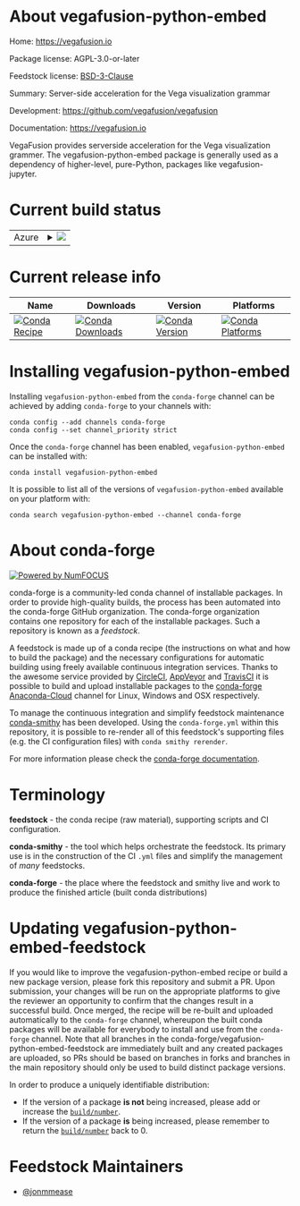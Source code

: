 About vegafusion-python-embed
=============================

Home: https://vegafusion.io

Package license: AGPL-3.0-or-later

Feedstock license: [BSD-3-Clause](https://github.com/conda-forge/vegafusion-python-embed-feedstock/blob/master/LICENSE.txt)

Summary: Server-side acceleration for the Vega visualization grammar

Development: https://github.com/vegafusion/vegafusion

Documentation: https://vegafusion.io

VegaFusion provides serverside acceleration for the Vega visualization grammer. The vegafusion-python-embed
package is generally used as a dependency of higher-level, pure-Python, packages like vegafusion-jupyter.


Current build status
====================


<table>
    
  <tr>
    <td>Azure</td>
    <td>
      <details>
        <summary>
          <a href="https://dev.azure.com/conda-forge/feedstock-builds/_build/latest?definitionId=15585&branchName=master">
            <img src="https://dev.azure.com/conda-forge/feedstock-builds/_apis/build/status/vegafusion-python-embed-feedstock?branchName=master">
          </a>
        </summary>
        <table>
          <thead><tr><th>Variant</th><th>Status</th></tr></thead>
          <tbody><tr>
              <td>linux_64_python3.7.____cpython</td>
              <td>
                <a href="https://dev.azure.com/conda-forge/feedstock-builds/_build/latest?definitionId=15585&branchName=master">
                  <img src="https://dev.azure.com/conda-forge/feedstock-builds/_apis/build/status/vegafusion-python-embed-feedstock?branchName=master&jobName=linux&configuration=linux_64_python3.7.____cpython" alt="variant">
                </a>
              </td>
            </tr><tr>
              <td>linux_64_python3.8.____cpython</td>
              <td>
                <a href="https://dev.azure.com/conda-forge/feedstock-builds/_build/latest?definitionId=15585&branchName=master">
                  <img src="https://dev.azure.com/conda-forge/feedstock-builds/_apis/build/status/vegafusion-python-embed-feedstock?branchName=master&jobName=linux&configuration=linux_64_python3.8.____cpython" alt="variant">
                </a>
              </td>
            </tr><tr>
              <td>linux_64_python3.9.____cpython</td>
              <td>
                <a href="https://dev.azure.com/conda-forge/feedstock-builds/_build/latest?definitionId=15585&branchName=master">
                  <img src="https://dev.azure.com/conda-forge/feedstock-builds/_apis/build/status/vegafusion-python-embed-feedstock?branchName=master&jobName=linux&configuration=linux_64_python3.9.____cpython" alt="variant">
                </a>
              </td>
            </tr><tr>
              <td>osx_64_python3.7.____cpython</td>
              <td>
                <a href="https://dev.azure.com/conda-forge/feedstock-builds/_build/latest?definitionId=15585&branchName=master">
                  <img src="https://dev.azure.com/conda-forge/feedstock-builds/_apis/build/status/vegafusion-python-embed-feedstock?branchName=master&jobName=osx&configuration=osx_64_python3.7.____cpython" alt="variant">
                </a>
              </td>
            </tr><tr>
              <td>osx_64_python3.8.____cpython</td>
              <td>
                <a href="https://dev.azure.com/conda-forge/feedstock-builds/_build/latest?definitionId=15585&branchName=master">
                  <img src="https://dev.azure.com/conda-forge/feedstock-builds/_apis/build/status/vegafusion-python-embed-feedstock?branchName=master&jobName=osx&configuration=osx_64_python3.8.____cpython" alt="variant">
                </a>
              </td>
            </tr><tr>
              <td>osx_64_python3.9.____cpython</td>
              <td>
                <a href="https://dev.azure.com/conda-forge/feedstock-builds/_build/latest?definitionId=15585&branchName=master">
                  <img src="https://dev.azure.com/conda-forge/feedstock-builds/_apis/build/status/vegafusion-python-embed-feedstock?branchName=master&jobName=osx&configuration=osx_64_python3.9.____cpython" alt="variant">
                </a>
              </td>
            </tr><tr>
              <td>win_64_python3.7.____cpython</td>
              <td>
                <a href="https://dev.azure.com/conda-forge/feedstock-builds/_build/latest?definitionId=15585&branchName=master">
                  <img src="https://dev.azure.com/conda-forge/feedstock-builds/_apis/build/status/vegafusion-python-embed-feedstock?branchName=master&jobName=win&configuration=win_64_python3.7.____cpython" alt="variant">
                </a>
              </td>
            </tr><tr>
              <td>win_64_python3.8.____cpython</td>
              <td>
                <a href="https://dev.azure.com/conda-forge/feedstock-builds/_build/latest?definitionId=15585&branchName=master">
                  <img src="https://dev.azure.com/conda-forge/feedstock-builds/_apis/build/status/vegafusion-python-embed-feedstock?branchName=master&jobName=win&configuration=win_64_python3.8.____cpython" alt="variant">
                </a>
              </td>
            </tr><tr>
              <td>win_64_python3.9.____cpython</td>
              <td>
                <a href="https://dev.azure.com/conda-forge/feedstock-builds/_build/latest?definitionId=15585&branchName=master">
                  <img src="https://dev.azure.com/conda-forge/feedstock-builds/_apis/build/status/vegafusion-python-embed-feedstock?branchName=master&jobName=win&configuration=win_64_python3.9.____cpython" alt="variant">
                </a>
              </td>
            </tr>
          </tbody>
        </table>
      </details>
    </td>
  </tr>
</table>

Current release info
====================

| Name | Downloads | Version | Platforms |
| --- | --- | --- | --- |
| [![Conda Recipe](https://img.shields.io/badge/recipe-vegafusion--python--embed-green.svg)](https://anaconda.org/conda-forge/vegafusion-python-embed) | [![Conda Downloads](https://img.shields.io/conda/dn/conda-forge/vegafusion-python-embed.svg)](https://anaconda.org/conda-forge/vegafusion-python-embed) | [![Conda Version](https://img.shields.io/conda/vn/conda-forge/vegafusion-python-embed.svg)](https://anaconda.org/conda-forge/vegafusion-python-embed) | [![Conda Platforms](https://img.shields.io/conda/pn/conda-forge/vegafusion-python-embed.svg)](https://anaconda.org/conda-forge/vegafusion-python-embed) |

Installing vegafusion-python-embed
==================================

Installing `vegafusion-python-embed` from the `conda-forge` channel can be achieved by adding `conda-forge` to your channels with:

```
conda config --add channels conda-forge
conda config --set channel_priority strict
```

Once the `conda-forge` channel has been enabled, `vegafusion-python-embed` can be installed with:

```
conda install vegafusion-python-embed
```

It is possible to list all of the versions of `vegafusion-python-embed` available on your platform with:

```
conda search vegafusion-python-embed --channel conda-forge
```


About conda-forge
=================

[![Powered by
NumFOCUS](https://img.shields.io/badge/powered%20by-NumFOCUS-orange.svg?style=flat&colorA=E1523D&colorB=007D8A)](https://numfocus.org)

conda-forge is a community-led conda channel of installable packages.
In order to provide high-quality builds, the process has been automated into the
conda-forge GitHub organization. The conda-forge organization contains one repository
for each of the installable packages. Such a repository is known as a *feedstock*.

A feedstock is made up of a conda recipe (the instructions on what and how to build
the package) and the necessary configurations for automatic building using freely
available continuous integration services. Thanks to the awesome service provided by
[CircleCI](https://circleci.com/), [AppVeyor](https://www.appveyor.com/)
and [TravisCI](https://travis-ci.com/) it is possible to build and upload installable
packages to the [conda-forge](https://anaconda.org/conda-forge)
[Anaconda-Cloud](https://anaconda.org/) channel for Linux, Windows and OSX respectively.

To manage the continuous integration and simplify feedstock maintenance
[conda-smithy](https://github.com/conda-forge/conda-smithy) has been developed.
Using the ``conda-forge.yml`` within this repository, it is possible to re-render all of
this feedstock's supporting files (e.g. the CI configuration files) with ``conda smithy rerender``.

For more information please check the [conda-forge documentation](https://conda-forge.org/docs/).

Terminology
===========

**feedstock** - the conda recipe (raw material), supporting scripts and CI configuration.

**conda-smithy** - the tool which helps orchestrate the feedstock.
                   Its primary use is in the construction of the CI ``.yml`` files
                   and simplify the management of *many* feedstocks.

**conda-forge** - the place where the feedstock and smithy live and work to
                  produce the finished article (built conda distributions)


Updating vegafusion-python-embed-feedstock
==========================================

If you would like to improve the vegafusion-python-embed recipe or build a new
package version, please fork this repository and submit a PR. Upon submission,
your changes will be run on the appropriate platforms to give the reviewer an
opportunity to confirm that the changes result in a successful build. Once
merged, the recipe will be re-built and uploaded automatically to the
`conda-forge` channel, whereupon the built conda packages will be available for
everybody to install and use from the `conda-forge` channel.
Note that all branches in the conda-forge/vegafusion-python-embed-feedstock are
immediately built and any created packages are uploaded, so PRs should be based
on branches in forks and branches in the main repository should only be used to
build distinct package versions.

In order to produce a uniquely identifiable distribution:
 * If the version of a package **is not** being increased, please add or increase
   the [``build/number``](https://docs.conda.io/projects/conda-build/en/latest/resources/define-metadata.html#build-number-and-string).
 * If the version of a package **is** being increased, please remember to return
   the [``build/number``](https://docs.conda.io/projects/conda-build/en/latest/resources/define-metadata.html#build-number-and-string)
   back to 0.

Feedstock Maintainers
=====================

* [@jonmmease](https://github.com/jonmmease/)

